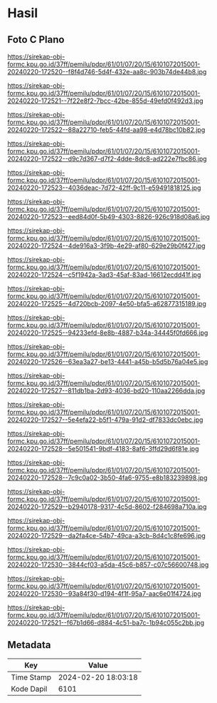 # Hasil

## Foto C Plano

https://sirekap-obj-formc.kpu.go.id/37ff/pemilu/pdpr/61/01/07/20/15/6101072015001-20240220-172520--f8f4d746-5d4f-432e-aa8c-903b74de44b8.jpg

https://sirekap-obj-formc.kpu.go.id/37ff/pemilu/pdpr/61/01/07/20/15/6101072015001-20240220-172521--7f22e8f2-7bcc-42be-855d-49efd0f492d3.jpg

https://sirekap-obj-formc.kpu.go.id/37ff/pemilu/pdpr/61/01/07/20/15/6101072015001-20240220-172522--88a22710-feb5-44fd-aa98-e4d78bc10b82.jpg

https://sirekap-obj-formc.kpu.go.id/37ff/pemilu/pdpr/61/01/07/20/15/6101072015001-20240220-172522--d9c7d367-d7f2-4dde-8dc8-ad222e7fbc86.jpg

https://sirekap-obj-formc.kpu.go.id/37ff/pemilu/pdpr/61/01/07/20/15/6101072015001-20240220-172523--4036deac-7d72-42ff-9c11-e59491818125.jpg

https://sirekap-obj-formc.kpu.go.id/37ff/pemilu/pdpr/61/01/07/20/15/6101072015001-20240220-172523--eed84d0f-5b49-4303-8826-926c918d08a6.jpg

https://sirekap-obj-formc.kpu.go.id/37ff/pemilu/pdpr/61/01/07/20/15/6101072015001-20240220-172524--4de916a3-3f9b-4e29-af80-629e29b0f427.jpg

https://sirekap-obj-formc.kpu.go.id/37ff/pemilu/pdpr/61/01/07/20/15/6101072015001-20240220-172524--c5f1942a-3ad3-45af-83ad-16612ecdd41f.jpg

https://sirekap-obj-formc.kpu.go.id/37ff/pemilu/pdpr/61/01/07/20/15/6101072015001-20240220-172525--4d720bcb-2097-4e50-bfa5-a62877315189.jpg

https://sirekap-obj-formc.kpu.go.id/37ff/pemilu/pdpr/61/01/07/20/15/6101072015001-20240220-172525--94233efd-8e8b-4887-b34a-34445f0fd666.jpg

https://sirekap-obj-formc.kpu.go.id/37ff/pemilu/pdpr/61/01/07/20/15/6101072015001-20240220-172526--63ea3a27-be13-4441-a45b-b5d5b76a04e5.jpg

https://sirekap-obj-formc.kpu.go.id/37ff/pemilu/pdpr/61/01/07/20/15/6101072015001-20240220-172527--811db1ba-2d93-4036-bd20-110aa2266dda.jpg

https://sirekap-obj-formc.kpu.go.id/37ff/pemilu/pdpr/61/01/07/20/15/6101072015001-20240220-172527--5e4efa22-b5f1-479a-91d2-df7833dc0ebc.jpg

https://sirekap-obj-formc.kpu.go.id/37ff/pemilu/pdpr/61/01/07/20/15/6101072015001-20240220-172528--5e501541-9bdf-4183-8af6-3ffd29d6f81e.jpg

https://sirekap-obj-formc.kpu.go.id/37ff/pemilu/pdpr/61/01/07/20/15/6101072015001-20240220-172528--7c9c0a02-3b50-4fa6-9755-e8b183239898.jpg

https://sirekap-obj-formc.kpu.go.id/37ff/pemilu/pdpr/61/01/07/20/15/6101072015001-20240220-172529--b2940178-9317-4c5d-8602-f284698a710a.jpg

https://sirekap-obj-formc.kpu.go.id/37ff/pemilu/pdpr/61/01/07/20/15/6101072015001-20240220-172529--da2fa4ce-54b7-49ca-a3cb-8d4c1c8fe696.jpg

https://sirekap-obj-formc.kpu.go.id/37ff/pemilu/pdpr/61/01/07/20/15/6101072015001-20240220-172530--3844cf03-a5da-45c6-b857-c07c56600748.jpg

https://sirekap-obj-formc.kpu.go.id/37ff/pemilu/pdpr/61/01/07/20/15/6101072015001-20240220-172530--93a84f30-d194-4f1f-95a7-aac6e01f4724.jpg

https://sirekap-obj-formc.kpu.go.id/37ff/pemilu/pdpr/61/01/07/20/15/6101072015001-20240220-172521--f67b1d66-d884-4c51-ba7c-1b94c055c2bb.jpg


## Metadata

| Key        | Value               |
| ---------- | ------------------- |
| Time Stamp | 2024-02-20 18:03:18 |
| Kode Dapil | 6101                |



